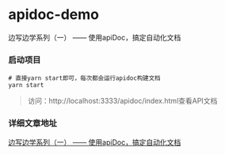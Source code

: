 # apidoc-demo
边写边学系列（一） —— 使用apiDoc，搞定自动化文档

### 启动项目

```
# 直接yarn start即可，每次都会运行apidoc构建文档
yarn start
```
> 访问：http://localhost:3333/apidoc/index.html查看API文档

### 详细文章地址
[边写边学系列（一） —— 使用apiDoc，搞定自动化文档](https://juejin.im/post/5cdbafd6e51d45475e613e70)
